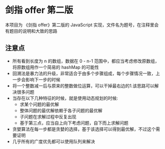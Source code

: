 # 剑指 offer 第二版
本项目为 《剑指 offer》第二版的 JavaScript 实现，文件名为题号，在注释里会有题目的说明和大致的思路

## 注意点
* 所有看到长度为 n 的数组，数据在 0 - n-1 范围中，都应当考虑修改原数组，将原数组用作一个简易的 hashMap 的可能性
* 回溯法是暴力法的升级，非常适合于由多个步骤组成，每个步骤情况一致，上一步会影响下一步的时候
* 将一个整数减一后与原来的整数做位运算，可以干掉最右边的1.该思路可以解决很多问题
* 当存在以下几种特征的时候，就是使用动态规划的时候:
    * 求某个问题的最优解
    * 整体问题的最优解依赖于各子问题的最优解
    * 子问题在求解过程中反复出现
    * 基于第三点，应当自上向下考虑问题，自下而上求解问题
* 贪婪算法在每一步都是贪婪的选择，基于该选择可以得到最优解，不过这个需要证明
* 几乎所有的广度优先都可以使用队列来解决
